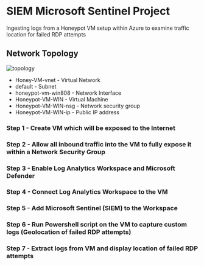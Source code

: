 # SIEM Microsoft Sentinel Project
Ingesting logs from a Honeypot VM setup within Azure to examine traffic location for failed RDP attempts

## Network Topology
![topology](https://github.com/DRDohvaken/siem-azure-project/assets/8603276/f6e9668c-88ae-4b9b-b2ba-691f10502226)

- Honey-VM-vnet - Virtual Network
- default - Subnet
- honeypot-vm-win808 - Network Interface
- Honeypot-VM-WIN - Virtual Machine
- Honeypot-VM-WIN-nsg - Network security group
- Honeypot-VM-WIN-ip - Public IP address

### Step 1 - Create VM which will be exposed to the Internet
### Step 2 - Allow all inbound traffic into the VM to fully expose it within a Network Security Group
### Step 3 - Enable Log Analytics Workspace and Microsoft Defender
### Step 4 - Connect Log Analytics Workspace to the VM
### Step 5 - Add Microsoft Sentinel (SIEM) to the Workspace
### Step 6 - Run Powershell script on the VM to capture custom logs (Geolocation of failed RDP attempts)
### Step 7 - Extract logs from VM and display location of failed RDP attempts

